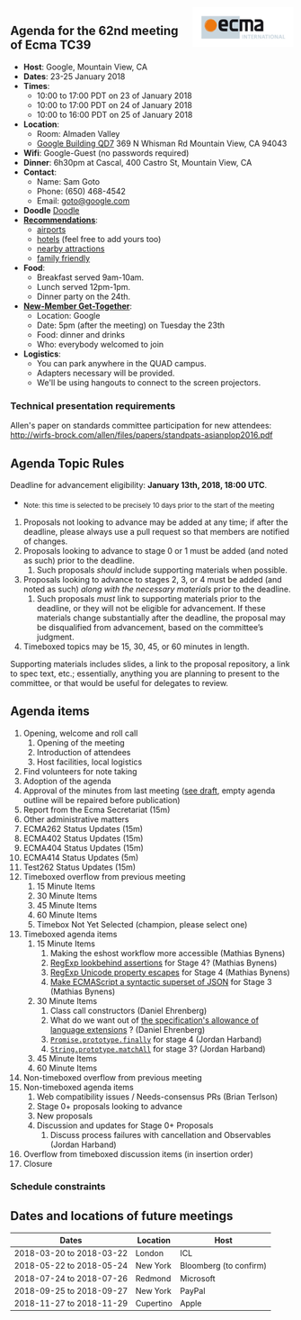 <img src="../images/Ecma_RVB-003.jpg" align="right" height="70" alt="" />

## Agenda for the 62nd meeting of Ecma TC39

- **Host**: Google, Mountain View, CA
- **Dates**: 23-25 January 2018
- **Times**:
  - 10:00 to 17:00 PDT on 23 of January 2018
  - 10:00 to 17:00 PDT on 24 of January 2018
  - 10:00 to 16:00 PDT on 25 of January 2018
- **Location**:
  - Room: Almaden Valley
  - [Google Building QD7](https://www.google.com/maps/place/Google+QD7/@37.3985837,-122.0606948,17z/data=!3m1!4b1!4m5!3m4!1s0x808fb7167c7d981f:0x56170379ca18f18a!8m2!3d37.3985837!4d-122.0585008?authuser=1) 369 N Whisman Rd Mountain View, CA 94043
- **Wifi**: Google-Guest (no passwords required)
- **Dinner**: 6h30pm at Cascal, 400 Castro St, Mountain View, CA
- **Contact**:
  - Name: Sam Goto
  - Phone: (650) 468-4542
  - Email: goto@google.com
- **Doodle** [Doodle](https://ecma-international.doodle.com/poll/ga5a2wqgkqus2pui)
- **[Recommendations](https://gist.github.com/samuelgoto/7e5193ee8c2955e41abf52c4071312ac)**:
  - [airports](https://gist.github.com/samuelgoto/7e5193ee8c2955e41abf52c4071312ac)
  - [hotels](https://gist.github.com/samuelgoto/7e5193ee8c2955e41abf52c4071312ac#hotel-recommendations) (feel free to add yours too)
  - [nearby attractions](https://gist.github.com/samuelgoto/7e5193ee8c2955e41abf52c4071312ac#nearby-attractions)
  - [family friendly](https://gist.github.com/samuelgoto/7e5193ee8c2955e41abf52c4071312ac#family-friendly-kids--6yo)
- **Food**: 
  - Breakfast served 9am-10am.
  - Lunch served 12pm-1pm.
  - Dinner party on the 24th.
- **[New-Member Get-Together](https://github.com/tc39/Reflector/issues/96)**:
  - Location: Google
  - Date: 5pm (after the meeting) on Tuesday the 23th
  - Food: dinner and drinks
  - Who: everybody welcomed to join
- **Logistics**:
  - You can park anywhere in the QUAD campus.
  - Adapters necessary will be provided.
  - We'll be using hangouts to connect to the screen projectors.

### Technical presentation requirements

Allen's paper on standards committee participation for new attendees: http://wirfs-brock.com/allen/files/papers/standpats-asianplop2016.pdf

## Agenda Topic Rules

Deadline for advancement eligibility: **January 13th, 2018, 18:00 UTC**.
  - <sub>Note: this time is selected to be precisely 10 days prior to the start of the meeting</sub>

1. Proposals not looking to advance may be added at any time; if after the deadline, please always use a pull request so that members are notified of changes.
1. Proposals looking to advance to stage 0 or 1 must be added (and noted as such) prior to the deadline.
    1. Such proposals *should* include supporting materials when possible.
1. Proposals looking to advance to stages 2, 3, or 4 must be added (and noted as such) *along with the necessary materials* prior to the deadline.
    1. Such proposals *must* link to supporting materials prior to the deadline, or they will not be eligible for advancement. If these materials change substantially after the deadline, the proposal may be disqualified from advancement, based on the committee’s judgment.
1. Timeboxed topics may be 15, 30, 45, or 60 minutes in length.

Supporting materials includes slides, a link to the proposal repository, a link to spec text, etc.; essentially, anything you are planning to present to the committee, or that would be useful for delegates to review.

## Agenda items

1. Opening, welcome and roll call
    1. Opening of the meeting
    1. Introduction of attendees
    1. Host facilities, local logistics
1. Find volunteers for note taking
1. Adoption of the agenda
1. Approval of the minutes from last meeting ([see draft](http://example.com), empty agenda outline will be repaired before publication)
1. Report from the Ecma Secretariat (15m)
1. Other administrative matters
1. ECMA262 Status Updates (15m)
1. ECMA402 Status Updates (15m)
1. ECMA404 Status Updates (15m)
1. ECMA414 Status Updates (5m)
1. Test262 Status Updates (15m)
1. Timeboxed overflow from previous meeting
    1. 15 Minute Items
    1. 30 Minute Items
    1. 45 Minute Items
    1. 60 Minute Items
    1. Timebox Not Yet Selected (champion, please select one)
1. Timeboxed agenda items
    1. 15 Minute Items
        1. Making the eshost workflow more accessible (Mathias Bynens)
        1. [RegExp lookbehind assertions](https://github.com/tc39/proposal-regexp-lookbehind) for Stage 4? (Mathias Bynens)
        1. [RegExp Unicode property escapes](https://github.com/tc39/proposal-regexp-unicode-property-escapes) for Stage 4 (Mathias Bynens)
        1. [Make ECMAScript a syntactic superset of JSON](https://github.com/tc39/proposal-json-superset) for Stage 3 (Mathias Bynens)
    1. 30 Minute Items
        1. Class call constructors (Daniel Ehrenberg)
        1. What do we want out of [the specification's allowance of language extensions](https://tc39.github.io/ecma262/#sec-error-handling-and-language-extensions) ? (Daniel Ehrenberg)
        1. [`Promise.prototype.finally`](https://github.com/tc39/proposal-promise-finally/) for stage 4 (Jordan Harband)
        1. [`String.prototype.matchAll`](https://github.com/tc39/proposal-string-matchall) for stage 3? (Jordan Harband)
    1. 45 Minute Items
    1. 60 Minute Items
1. Non-timeboxed overflow from previous meeting
1. Non-timeboxed agenda items
    1. Web compatibility issues / Needs-consensus PRs (Brian Terlson)
    1. Stage 0+ proposals looking to advance
    1. New proposals
    1. Discussion and updates for Stage 0+ Proposals
        1. Discuss process failures with cancellation and Observables (Jordan Harband)
1. Overflow from timeboxed discussion items (in insertion order)
1. Closure

### Schedule constraints

## Dates and locations of future meetings

| Dates                    | Location          | Host                    |
|--------------------------|-------------------|-------------------------|
| 2018-03-20 to 2018-03-22 | London            | ICL                     |
| 2018-05-22 to 2018-05-24 | New York          | Bloomberg (to confirm)  |
| 2018-07-24 to 2018-07-26 | Redmond           | Microsoft               |
| 2018-09-25 to 2018-09-27 | New York          | PayPal                  |
| 2018-11-27 to 2018-11-29 | Cupertino         | Apple                   |
